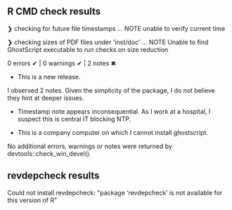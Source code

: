 ## R CMD check results

❯ checking for future file timestamps ... NOTE
  unable to verify current time

❯ checking sizes of PDF files under 'inst/doc' ... NOTE
  Unable to find GhostScript executable to run checks on size reduction

0 errors ✔ | 0 warnings ✔ | 2 notes ✖

* This is a new release.

I observed 2 notes. Given the simplicity of the package, I do not believe they hint at deeper issues.

* Timestamp note appears inconsequential. As I work at a hospital, I suspect this is central IT blocking NTP.

* This is a company computer on which I cannot install ghostscript.

No additional errors, warnings or notes were returned by devtools::check_win_devel().

## revdepcheck results

Could not install revdepcheck: "package ‘revdepcheck’ is not available for this version of R"



